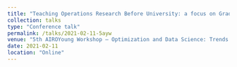 ```yaml
---
title: "Teaching Operations Research Before University: a focus on Grades 9–12"
collection: talks
type: "Conference talk"
permalink: /talks/2021-02-11-5ayw
venue: "5th AIROYoung Workshop – Optimization and Data Science: Trends and Applications, February 10-12, 2021"
date: 2021-02-11
location: "Online"
---
```

